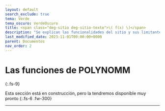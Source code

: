 ```yaml
---
layout: default
search_exclude: true
tema: Verde
tema_oscuro: VerdeOscuro
title: <span class="deg-sitio deg-sitio-texto">\( f(x) \)</span>
description: "Se explican las funcionalidades del sitio y sus limitantes."
last_modified_date: 2023-11-01T09:00:00+0000
parent: Documentos
nav_order: 2
---
```


# Las funciones de POLYN<span class="deg-sitio deg-sitio-texto">OMM</span><i class="jpa-anim-rel-partying_face jpa-2em"></i>
{:.fs-9}

Esta sección está en construcción, pero la tendremos disponible muy pronto <i class="jpa-anim-rel-smiling_face_with_heart_eyes jpa-2em"></i>
{:.fs-6 .fw-300}

---